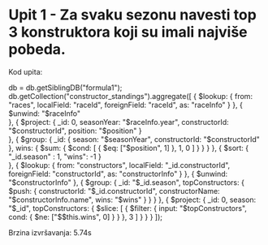 # Upit 1 - Za svaku sezonu navesti top 3 konstruktora koji su imali najviše pobeda.

Kod upita:

db = db.getSiblingDB("formula1");
db.getCollection("constructor_standings").aggregate([
  {
      $lookup: {
          from: "races",
          localField: "raceId",
          foreignField: "raceId",
          as: "raceInfo"
      }
  },
  {
    $unwind: "$raceInfo"  
  },
  {
    $project: {
        _id: 0,
        seasonYear: "$raceInfo.year",
        constructorId: "$constructorId",
        position: "$position"
    }  
  },
  {
    $group: {
      _id: {
        season: "$seasonYear",
        constructorId: "$constructorId"
      },
      wins: { $sum: { $cond: [ { $eq: ["$position", 1] }, 1, 0 ] } }
    }
  },
  {
    $sort: {
        "_id.season" : 1,
        "wins": -1
    }  
  },
  {
    $lookup: {
      from: "constructors",
      localField: "_id.constructorId",
      foreignField: "constructorId",
      as: "constructorInfo"
    }
  },
  {
    $unwind: "$constructorInfo"
  },
  {
    $group: {
      _id: "$_id.season",
      topConstructors: {
        $push: {
          constructorId: "$_id.constructorId",
          constructorName: "$constructorInfo.name",
          wins: "$wins"
        }
      }
    }
  },
  {
    $project: {
      _id: 0,
      season: "$_id",
      topConstructors: {
        $slice: [
          {
            $filter: {
              input: "$topConstructors",
              cond: { $ne: ["$$this.wins", 0] }
            }
          },
          3
        ]
      }
    }
  }
]);

Brzina izvršavanja: 5.74s
